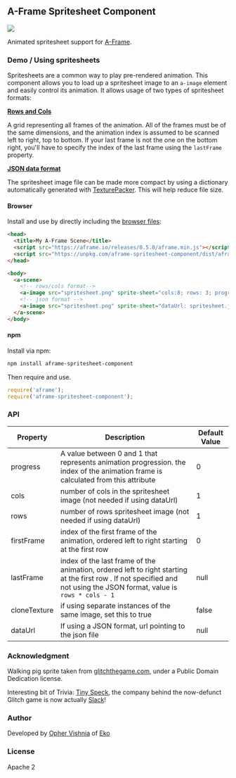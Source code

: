 ## A-Frame Spritesheet Component

<img src="https://ekolabs.github.io/aframe-spritesheet-component/aframe_spritesheet.gif">

Animated spritesheet support for [A-Frame](https://aframe.io).

### Demo / Using spritesheets

Spritesheets are a common way to play pre-rendered animation. This component allows you to load up a spritesheet image to an `a-image` element and easily control its animation. It allows usage of two types of spritesheet formats:

**[Rows and Cols](https://ekolabs.github.io/aframe-spritesheet-component/examples/rowscols/)**

A grid representing all frames of the animation. All of the frames must be of the same dimensions, and the animation index is assumed to be scanned left to right, top to bottom. If your last frame is not the one on the bottom right, you'll have to specify the index of the last frame using the `lastFrame` property.

**[JSON data format](https://ekolabs.github.io/aframe-spritesheet-component/examples/json/)**

The spritesheet image file can be made more compact by using a dictionary automatically generated with  [TexturePacker](https://www.codeandweb.com/texturepacker). This will help reduce file size.

#### Browser

Install and use by directly including the [browser files](dist):

```html
<head>
  <title>My A-Frame Scene</title>
  <script src="https://aframe.io/releases/0.5.0/aframe.min.js"></script>
  <script src="https://unpkg.com/aframe-spritesheet-component/dist/aframe-spritesheet-component.min.js"></script>
</head>

<body>
  <a-scene>
    <!-- rows/cols format-->
    <a-image src="spritesheet.png" sprite-sheet="cols:8; rows: 3; progress: 0;"></a-image>
    <!-- json format -->
    <a-image src="spritesheet.png" sprite-sheet="dataUrl: spritesheet.json; progress: 0;" ></a-image>
  </a-scene>
</body>
```

<!-- If component is accepted to the Registry, uncomment this. -->
<!--
Or with [angle](https://npmjs.com/package/angle/), you can install the proper
version of the component straight into your HTML file, respective to your
version of A-Frame:

```sh
angle install aframe-spritesheet-component
```
-->

#### npm

Install via npm:

```bash
npm install aframe-spritesheet-component
```

Then require and use.

```js
require('aframe');
require('aframe-spritesheet-component');
```

### API

| Property | Description | Default Value |
| -------- | ----------- | ------------- |
| progress | A value between 0 and 1 that represents animation progression. the index of the animation frame is calculated from this attribute| 0 |
| cols | number of cols in the spritesheet image (not needed if using dataUrl)| 1 |
| rows | number of rows spritesheet image (not needed if using dataUrl) | 1 |
| firstFrame| index of the first frame of the animation, ordered left to right starting at the first row | 0 |
| lastFrame| index of the last frame of the animation, ordered left to right starting at the first row . If not specified and not using the JSON format, value is `rows * cols - 1`| null |
| cloneTexture | if using separate instances of the same image, set this to true | false |
| dataUrl | If using a JSON format, url pointing to the json file| null |


### Acknowledgment
Walking pig sprite taken from <a href="http://www.glitchthegame.com">glitchthegame.com</a>, under a Public Domain Dedication license.

Interesting bit of Trivia: [Tiny Speck](https://tinyspeck.com/), the company behind the now-defunct Glitch game is now actually [Slack](https://slack.com)!

### Author
Developed by [Opher Vishnia](http://twitter.com/opherv) of [Eko](http://www.helloeko.com)

### License
Apache 2
